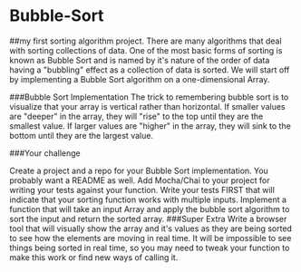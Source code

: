 # Bubble-Sort
##my first sorting algorithm project.
There are many algorithms that deal with sorting collections of data. One of the most basic forms of sorting is known as Bubble Sort and is named by it's nature of the order of data having a "bubbling" effect as a collection of data is sorted. We will start off by implementing a Bubble Sort algorithm on a one-dimensional Array.

###Bubble Sort Implementation The trick to remembering bubble sort is to visualize that your array is vertical rather than horizontal. If smaller values are "deeper" in the array, they will "rise" to the top until they are the smallest value. If larger values are "higher" in the array, they will sink to the bottom until they are the largest value.

###Your challenge

Create a project and a repo for your Bubble Sort implementation. You probably want a README as well.
Add Mocha/Chai to your project for writing your tests against your function.
Write your tests FIRST that will indicate that your sorting function works with multiple inputs.
Implement a function that will take an input Array and apply the bubble sort algorithm to sort the input and return the sorted array.
###Super Extra Write a browser tool that will visually show the array and it's values as they are being sorted to see how the elements are moving in real time. It will be impossible to see things being sorted in real time, so you may need to tweak your function to make this work or find new ways of calling it.
